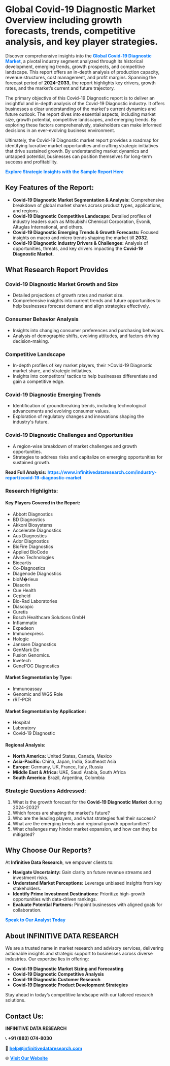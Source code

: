 <h1>Global Covid-19 Diagnostic Market Overview including growth forecasts, trends, competitive analysis, and key player strategies.</h1>
<p>
Discover comprehensive insights into the 
<a href="https://www.infinitivedataresearch.com/industry-report/covid-19-diagnostic-market" rel="dofollow" style="color: #007BFF; text-decoration: none;"><strong>Global Covid-19 Diagnostic Market</strong></a>, a pivotal industry segment analyzed through its historical development, emerging trends, growth prospects, and competitive landscape. This report offers an in-depth analysis of production capacity, revenue structures, cost management, and profit margins. Spanning the forecast period of <strong>2024–2033</strong>, the report highlights key drivers, growth rates, and the market’s current and future trajectory.
</p>
<p>
The primary objective of this Covid-19 Diagnostic report is to deliver an insightful and in-depth analysis of the Covid-19 Diagnostic industry. It offers businesses a clear understanding of the market's current dynamics and future outlook. The report dives into essential aspects, including market size, growth potential, competitive landscapes, and emerging trends. By exploring these factors comprehensively, stakeholders can make informed decisions in an ever-evolving business environment.
</p>
<p>
Ultimately, the Covid-19 Diagnostic market report provides a roadmap for identifying lucrative market opportunities and crafting strategic initiatives that drive sustained growth. By understanding market dynamics and untapped potential, businesses can position themselves for long-term success and profitability.
</p>
<p>
<a href="https://www.infinitivedataresearch.com/request-sample/reportId=102056" style="color: #007BFF; text-decoration: none;"><strong>Explore Strategic Insights with the Sample Report Here</strong></a>
</p>

<h2>Key Features of the Report:</h2>
<ul>
<li><strong>Covid-19 Diagnostic Market Segmentation & Analysis:</strong> Comprehensive breakdown of global market shares across product types, applications, and regions.</li>
<li><strong>Covid-19 Diagnostic Competitive Landscape:</strong> Detailed profiles of industry leaders such as Mitsubishi Chemical Corporation, Evonik, Altuglas International, and others.</li>
<li><strong>Covid-19 Diagnostic Emerging Trends & Growth Forecasts:</strong> Focused insights on macro and micro trends shaping the market till <strong>2032</strong>.</li>
<li><strong>Covid-19 Diagnostic Industry Drivers & Challenges:</strong> Analysis of opportunities, threats, and key drivers impacting the <strong>Covid-19 Diagnostic Market</strong>.</li>
</ul>

<h2>What Research Report Provides</h2>
<h3>Covid-19 Diagnostic Market Growth and Size</h3>
<ul>
<li>Detailed projections of growth rates and market size.</li>
<li>Comprehensive insights into current trends and future opportunities to help businesses forecast demand and align strategies effectively.</li>
</ul>

<h3>Consumer Behavior Analysis</h3>
<ul>
<li>Insights into changing consumer preferences and purchasing behaviors.</li>
<li>Analysis of demographic shifts, evolving attitudes, and factors driving decision-making.</li>
</ul>

<h3>Competitive Landscape</h3>
<ul>
<li>In-depth profiles of key market players, their >Covid-19 Diagnostic market share, and strategic initiatives.</li>
<li>Insights into competitors' tactics to help businesses differentiate and gain a competitive edge.</li>
</ul>

<h3>Covid-19 Diagnostic Emerging Trends</h3>
<ul>
<li>Identification of groundbreaking trends, including technological advancements and evolving consumer values.</li>
<li>Exploration of regulatory changes and innovations shaping the industry's future.</li>
</ul>

<h3>Covid-19 Diagnostic Challenges and Opportunities</h3>
<ul>
<li>A region-wise breakdown of market challenges and growth opportunities.</li>
<li>Strategies to address risks and capitalize on emerging opportunities for sustained growth.</li>
</ul>
<p><strong>Read Full Analysis:</strong> <a href="https://www.infinitivedataresearch.com/industry-report/covid-19-diagnostic-market" rel="dofollow" style="color: #007BFF; text-decoration: none;"><strong>https://www.infinitivedataresearch.com/industry-report/covid-19-diagnostic-market</strong></a></p>
<h3>Research Highlights:</h3>
<h4>Key Players Covered in the Report:</h4>
<ul><li>Abbott Diagnostics</li><li>BD Diagnostics</li><li>Akkoni Biosystems</li><li>Accelerate Diagnostics</li><li>Aus Diagnostics</li><li>Ador Diagnostics</li><li>BioFire Diagnostics</li><li>Applied BioCode</li><li>Alveo Technologies</li><li>Biocartis</li><li>Co-Diagnostics</li><li>Diagenode Diagnostics</li><li>bioM�rieux</li><li>Diasorin</li><li>Cue Health</li><li>Cepheid</li><li>Bio-Rad Laboratories</li><li>Diascopic</li><li>Curetis</li><li>Bosch Healthcare Solutions GmbH</li><li>Inflammatix</li><li>Expedeon</li><li>Immunexpress</li><li>Hologic</li><li>Janssen Diagnostics</li><li>GenMark Dx</li><li>Fusion Genomics.</li><li>Invetech</li><li>GenePOC Diagnostics</li></ul>
<h4>Market Segmentation by Type:</h4>
<ul><li>Immunoassay</li><li>Genomic and WGS Role</li><li>rRT-PCR</li></ul>
<h4>Market Segmentation by Application:</h4>
<ul><li>Hospital</li><li>Laboratory</li><li>Covid-19 Diagnostic</li></ul>

<h4>Regional Analysis:</h4>
<ul>
<li><strong>North America:</strong> United States, Canada, Mexico</li>
<li><strong>Asia-Pacific:</strong> China, Japan, India, Southeast Asia</li>
<li><strong>Europe:</strong> Germany, UK, France, Italy, Russia</li>
<li><strong>Middle East & Africa:</strong> UAE, Saudi Arabia, South Africa</li>
<li><strong>South America:</strong> Brazil, Argentina, Colombia</li>
</ul>

<h3>Strategic Questions Addressed:</h3>
<ol>
<li>What is the growth forecast for the <strong>Covid-19 Diagnostic Market</strong> during 2024–2032?</li>
<li>Which forces are shaping the market's future?</li>
<li>Who are the leading players, and what strategies fuel their success?</li>
<li>What are the emerging trends and regional growth opportunities?</li>
<li>What challenges may hinder market expansion, and how can they be mitigated?</li>
</ol>

<h2>Why Choose Our Reports?</h2>
<p>At <strong>Infinitive Data Research</strong>, we empower clients to:</p>
<ul>
<li><strong>Navigate Uncertainty:</strong> Gain clarity on future revenue streams and investment risks.</li>
<li><strong>Understand Market Perceptions:</strong> Leverage unbiased insights from key stakeholders.</li>
<li><strong>Identify Prime Investment Destinations:</strong> Prioritize high-growth opportunities with data-driven rankings.</li>
<li><strong>Evaluate Potential Partners:</strong> Pinpoint businesses with aligned goals for collaboration.</li>
</ul>
<p><a href="https://www.infinitivedataresearch.com/industry-report/covid-19-diagnostic-market" rel="dofollow" style="color: #007BFF; text-decoration: none;"><strong>Speak to Our Analyst Today</strong></a></p>

<h2>About INFINITIVE DATA RESEARCH</h2>
<p>We are a trusted name in market research and advisory services, delivering actionable insights and strategic support to businesses across diverse industries. Our expertise lies in offering:</p>
<ul>
<li><strong>Covid-19 Diagnostic Market Sizing and Forecasting</strong></li>
<li><strong>Covid-19 Diagnostic Competitive Analysis</strong></li>
<li><strong>Covid-19 Diagnostic Customer Research</strong></li>
<li><strong>Covid-19 Diagnostic Product Development Strategies</strong></li>
</ul>
<p>Stay ahead in today’s competitive landscape with our tailored research solutions.</p>

<h2>Contact Us:</h2>
<p><strong>INFINITIVE DATA RESEARCH</strong></p>
<p>📞 <strong>+91 (883) 074-8030</strong></p>
<p>📧 <strong><a href="mailto:help@infinitivedataresearch.com" style="color: #007BFF;">help@infinitivedataresearch.com</a></strong></p>
<p>🌐 <strong><a href="https://www.infinitivedataresearch.com" rel="dofollow" style="color: #007BFF;">Visit Our Website</a></strong></p>